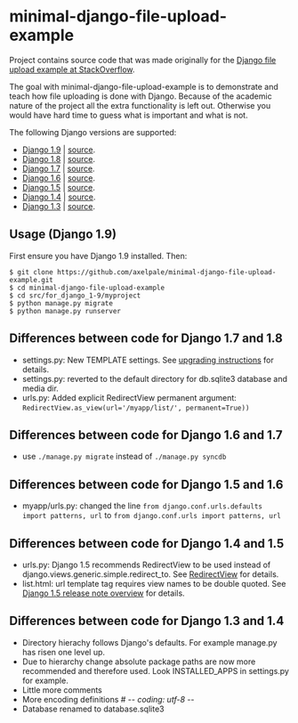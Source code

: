 minimal-django-file-upload-example
==================================

Project contains source code that was made originally for the [Django file upload example at StackOverflow](http://stackoverflow.com/questions/5871730/need-a-minimal-django-file-upload-example).

The goal with minimal-django-file-upload-example is to demonstrate and teach how file uploading is done with Django. Because of the academic nature of the project all the extra functionality is left out. Otherwise you would have hard time to guess what is important and what is not.

The following Django versions are supported:  
- [Django 1.9](https://docs.djangoproject.com/en/dev/releases/1.9/) | [source](../tree/master/src/for_django_1.9/myproject).
- [Django 1.8](https://docs.djangoproject.com/en/dev/releases/1.8/) | [source](src/for_django_1.8).
- [Django 1.7](https://docs.djangoproject.com/en/dev/releases/1.7/) | [source](src/for_django_1.7).
- [Django 1.6](https://docs.djangoproject.com/en/dev/releases/1.6/) | [source](src/for_django_1.6).
- [Django 1.5](https://docs.djangoproject.com/en/dev/releases/1.5/) | [source](src/for_django_1.5).
- [Django 1.4](https://docs.djangoproject.com/en/dev/releases/1.4/) | [source](src/for_django_1.4).
- [Django 1.3](https://docs.djangoproject.com/en/dev/releases/1.3/) | [source](src/for_django_1.3).

Usage (Django 1.9)
------------------
First ensure you have Django 1.9 installed. Then:

    $ git clone https://github.com/axelpale/minimal-django-file-upload-example.git
	$ cd minimal-django-file-upload-example
	$ cd src/for_django_1-9/myproject
	$ python manage.py migrate
	$ python manage.py runserver


Differences between code for Django 1.7 and 1.8
-----------------------------------------------
- settings.py: New TEMPLATE settings. See [upgrading instructions](https://docs.djangoproject.com/en/1.8/ref/templates/upgrading/) for details.
- settings.py: reverted to the default directory for db.sqlite3 database and  media dir.
- urls.py: Added explicit RedirectView permanent argument: `RedirectView.as_view(url='/myapp/list/', permanent=True))`


Differences between code for Django 1.6 and 1.7
-----------------------------------------------
- use `./manage.py migrate` instead of `./manage.py syncdb`


Differences between code for Django 1.5 and 1.6
-----------------------------------------------
- myapp/urls.py: changed the line `from django.conf.urls.defaults import patterns, url` to `from django.conf.urls import patterns, url`


Differences between code for Django 1.4 and 1.5
-----------------------------------------------
- urls.py: Django 1.5 recommends RedirectView to be used instead of django.views.generic.simple.redirect_to. See [RedirectView](https://docs.djangoproject.com/en/1.5/ref/class-based-views/base/#redirectview) for details.
- list.html: url template tag requires view names to be double quoted. See [Django 1.5 release note overview](https://docs.djangoproject.com/en/dev/releases/1.5/#overview) for details.


Differences between code for Django 1.3 and 1.4
-----------------------------------------------
- Directory hierachy follows Django's defaults. For example manage.py has risen one level up.
- Due to hierarchy change absolute package paths are now more recommended and therefore used. Look INSTALLED_APPS in settings.py for example.
- Little more comments
- More encoding definitions # -*- coding: utf-8 -*-
- Database renamed to database.sqlite3

